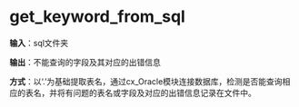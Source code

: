 # get_keyword_from_sql
**输入**：sql文件夹

**输出**：不能查询的字段及其对应的出错信息

**方式**：以‘.’为基础提取表名，通过cx_Oracle模块连接数据库，检测是否能查询相应的表名，并将有问题的表名或字段及对应的出错信息记录在文件中。
